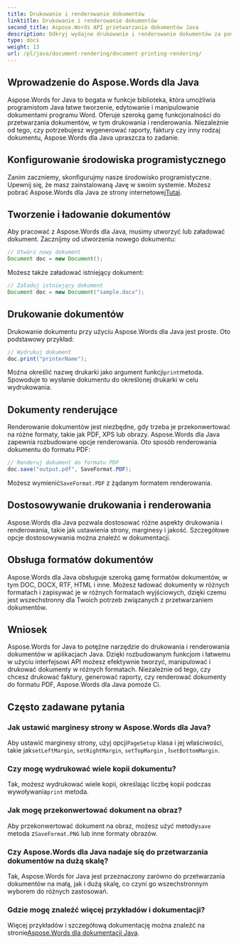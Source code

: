 ```yaml
---
title: Drukowanie i renderowanie dokumentów
linktitle: Drukowanie i renderowanie dokumentów
second_title: Aspose.Words API przetwarzania dokumentów Java
description: Odkryj wydajne drukowanie i renderowanie dokumentów za pomocą Aspose.Words dla Java. Ucz się krok po kroku na przykładach kodu źródłowego.
type: docs
weight: 13
url: /pl/java/document-rendering/document-printing-rendering/
---
```


## Wprowadzenie do Aspose.Words dla Java

Aspose.Words for Java to bogata w funkcje biblioteka, która umożliwia programistom Java łatwe tworzenie, edytowanie i manipulowanie dokumentami programu Word. Oferuje szeroką gamę funkcjonalności do przetwarzania dokumentów, w tym drukowania i renderowania. Niezależnie od tego, czy potrzebujesz wygenerować raporty, faktury czy inny rodzaj dokumentu, Aspose.Words dla Java upraszcza to zadanie.

## Konfigurowanie środowiska programistycznego

 Zanim zaczniemy, skonfigurujmy nasze środowisko programistyczne. Upewnij się, że masz zainstalowaną Javę w swoim systemie. Możesz pobrać Aspose.Words dla Java ze strony internetowej[Tutaj](https://releases.aspose.com/words/java/).

## Tworzenie i ładowanie dokumentów

Aby pracować z Aspose.Words dla Java, musimy utworzyć lub załadować dokument. Zacznijmy od utworzenia nowego dokumentu:

```java
// Utwórz nowy dokument
Document doc = new Document();
```

Możesz także załadować istniejący dokument:

```java
// Załaduj istniejący dokument
Document doc = new Document("sample.docx");
```

## Drukowanie dokumentów

Drukowanie dokumentu przy użyciu Aspose.Words dla Java jest proste. Oto podstawowy przykład:

```java
// Wydrukuj dokument
doc.print("printerName");
```

 Można określić nazwę drukarki jako argument funkcji`print`metoda. Spowoduje to wysłanie dokumentu do określonej drukarki w celu wydrukowania.

## Dokumenty renderujące

Renderowanie dokumentów jest niezbędne, gdy trzeba je przekonwertować na różne formaty, takie jak PDF, XPS lub obrazy. Aspose.Words dla Java zapewnia rozbudowane opcje renderowania. Oto sposób renderowania dokumentu do formatu PDF:

```java
// Renderuj dokument do formatu PDF
doc.save("output.pdf", SaveFormat.PDF);
```

 Możesz wymienić`SaveFormat.PDF` z żądanym formatem renderowania.

## Dostosowywanie drukowania i renderowania

Aspose.Words dla Java pozwala dostosować różne aspekty drukowania i renderowania, takie jak ustawienia strony, marginesy i jakość. Szczegółowe opcje dostosowywania można znaleźć w dokumentacji.

## Obsługa formatów dokumentów

Aspose.Words dla Java obsługuje szeroką gamę formatów dokumentów, w tym DOC, DOCX, RTF, HTML i inne. Możesz ładować dokumenty w różnych formatach i zapisywać je w różnych formatach wyjściowych, dzięki czemu jest wszechstronny dla Twoich potrzeb związanych z przetwarzaniem dokumentów.

## Wniosek

Aspose.Words for Java to potężne narzędzie do drukowania i renderowania dokumentów w aplikacjach Java. Dzięki rozbudowanym funkcjom i łatwemu w użyciu interfejsowi API możesz efektywnie tworzyć, manipulować i drukować dokumenty w różnych formatach. Niezależnie od tego, czy chcesz drukować faktury, generować raporty, czy renderować dokumenty do formatu PDF, Aspose.Words dla Java pomoże Ci.

## Często zadawane pytania

### Jak ustawić marginesy strony w Aspose.Words dla Java?

 Aby ustawić marginesy strony, użyj opcji`PageSetup` klasa i jej właściwości, takie jak`setLeftMargin`, `setRightMargin`, `setTopMargin` , I`setBottomMargin`.

### Czy mogę wydrukować wiele kopii dokumentu?

 Tak, możesz wydrukować wiele kopii, określając liczbę kopii podczas wywoływania`print` metoda.

### Jak mogę przekonwertować dokument na obraz?

 Aby przekonwertować dokument na obraz, możesz użyć metody`save` metoda z`SaveFormat.PNG` lub inne formaty obrazów.

### Czy Aspose.Words dla Java nadaje się do przetwarzania dokumentów na dużą skalę?

Tak, Aspose.Words for Java jest przeznaczony zarówno do przetwarzania dokumentów na małą, jak i dużą skalę, co czyni go wszechstronnym wyborem do różnych zastosowań.

### Gdzie mogę znaleźć więcej przykładów i dokumentacji?

 Więcej przykładów i szczegółową dokumentację można znaleźć na stronie[Aspose.Words dla dokumentacji Java](https://reference.aspose.com/words/java/).